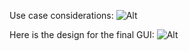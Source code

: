 Use case considerations: ![Alt](https://github.com/rkastilani/PowerOutagePredictor/blob/master/usecase.png)

Here is the design for the final GUI: ![Alt](https://github.com/rkastilani/PowerOutagePredictor/commit/4881a85c770fa1a8ce4fe875f64ff7c649e3aabf)
